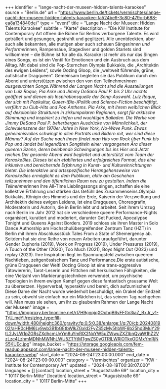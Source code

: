 +++
identifier = "lange-nacht-der-museen-hidden-talents-karaokee"
source = "Berlin.de"
url = "https://www.berlin.de/tickets/vermischtes/lange-nacht-der-museen-hidden-talents-karaokee-fa524be9-3c80-479c-b688-ea8a134840de/"
type = "event"
title = "Lange Nacht der Museen: Hidden Talents Karaokee"
subtitle = "Karte"
description = "Die KW Institute for Contemporary Art öffnen die Bühne für Berlins verborgene Talente. Es wird geträllert und gesungen, gestrahlt und geglitzert. Alle unentdeckten, aber auch alle bekannten, alle mutigen aber auch scheuen Sänger*innen und Performer*innen, Rampensäue, Stagediver und golden Starlets sind willkommen – die Bühne ist für alle da. Karaoke ist mehr als nur das Singen eines Songs, es ist ein Ventil für Emotionen und ein Ausbruch aus dem Alltag. Mit dabei sind die Pop-Sternchen Olympia Bukkakis, die „Architektin des ewigen Leidens“, sowie Oozing Gloop, die „weltweit führende, grüne, autistische Dragqueen“. Gemeinsam begleiten sie das Publikum durch den Abend und unterstützen zwischen den von den Teilnehmer*innen ausgesuchten Songs.Während der Langen Nacht sind die Ausstellungen von Luiz Roque, Pia Arke und Jimmy DeSana  Paul P. bis 2 Uhr nachts geöffnet und dienen als Inspirationsquelle der Song-Auswahl. Luiz Roque, der sich mit Popkultur, Queer-(Bio-)Politik und Science-Fiction beschäftigt, verführt zu Club-Hits und Pop Anthems. Pia Arke, mit ihrem weiblichen Blick auf dekoloniale Strukturen in zirkumpolaren Regionen, sorgt für arktische Stimmung und inspiriert zu tiefen und wuchtigen Balladen. Die Werke von Jimmy DeSana  Paul P. beherbergen Ausdrücke von Männlichkeit, der Schwulenszene der 1970er Jahre in New York, No-Wave  Punk. Etwas geheimnisvolles schwingt in allen Porträts und Bildern mit, wer sind diese Männer? Auf der Suche nach ihnen findet man Hits von Rock über Funk bis Pop und landet bei legendären Songtiteln einer vergangenen Ära dieser queeren Szene, deren belebende Schwingungen bis ins Hier und Jetzt reichen.Der gesamte Abend wird begleitet und unterstützt vom Team der Karaoke3ies. Dieses ist ein etabliertes und erfolgreiches Format, das eine inklusive und bereichernde Erfahrung in Kunst- und Kultureinrichtungen bietet. Die interaktive und ortsspezifische Herangehensweise von Karaoke3ies ermöglicht es dem Publikum, aktiv am Geschehen teilzunehmen und den öffentlichen Raum neu zu gestalten. Indem die Teilnehmer*innen ihre All-Time Lieblingssongs singen, schaffen sie eine kollektive Erfahrung und stärken das Gefühl des Zusammenseins.Olympia Bukkakis, Königin des Himmels und der Erde, Kaiserin der Verzweiflung und Architektin deines ewigen Leidens, ist eine Dragqueen, Choreografin, Moderatorin und Autorin, die in Berlin lebt und arbeitet. Seit ihrem Umzug nach Berlin im Jahr 2012 hat sie verschiedene queere Performance-Nights organisiert, kuratiert und moderiert, darunter Get Fucked, Apocalypse Tonight und Queens Against Borders. 2019 schloss sie ihren Master in Solo Dance Authorship am Hochschulübergreifenden Zentrum Tanz (HZT) in Berlin mit ihrem Abschlussstück Tales From a State of Shemergency ab. Seitdem hat sie eine Reihe von neuen Arbeiten uraufgeführt, darunter Gender Euphoria (2019), Work on Progress (2019), Under Pressures (2019), A Touch of the Other (2020), Too Much (2021), Boys Night Out (2023) und replay (2023). Ihre Inspiration liegt im Spannungsfeld zwischen queerem Nachtleben, zeitgenössischem Tanz und Performance.Die erste autistische, grüne Dragqueen der Welt! Oozing Gloop ist eine trans-aggressive Tätowiererin, Tarot-Leserin und Flittchen mit herkulischen Fähigkeiten, die eine Vielzahl von Markierungstechniken verwendet, um psychische Topologien in ihrem ewigen Kampf gegen diese fantastisch grausame Welt zu übersetzen. Hyperverbal, hyperaktiv und bereit, dich aufzumischen! Diese Dame der Nacht wurde wiederholt beschuldigt, ein Orakel der Endzeit zu sein, obwohl sie einfach nur ein Mädchen ist, das seinem Tag nachgehen will. Man muss sie sehen, um ihr zu glaubenIm Rahmen der Lange Nacht der Museen"
image = "https://imgproxy.berlinonline.net/rl7H9gnpjqXOohqB6vFFGn3iaZ_BxJr_v1-TrU_meYI/resizing_type:fill-down/width:480/height:360/gravity:fp:0.5:0.38/enlarge:1/q:70/cb:2024081902/aHR0cHM6Ly9wb3B1bGEtbWlkZGxld2FyZS5zMy5hbWF6b25hd3MuY29tL2JvLW1pZGRsZXdhcmUvYm8uYmRlX2NoYW5uZWwuZXZlbnQvaW1hZ2VzLzc4LzhmMDNhMWNhLWU5ZTYtMTgwZS0yOTRlLWRlOTkxODMxYmRjNS5KUEc.jpg"
image_bucket = "https://storage.googleapis.com/fem-readup.appspot.com/lange-nacht-der-museen-hidden-talents-karaokee.webp"
start_date = "2024-08-24T23:00:00.000"
end_date = "2024-08-24T23:00:00.000"
category = "Vermischtes"
organizer = "KW - Institute for Contemporary Art"
updated = "2024-08-19T00:38:07.000"
languages = []
[contact]
location_street = "Auguststraße 69"
location_city = " 10117 Berlin-Mitte"
[location]
location_street = "Auguststraße 69"
location_city = " 10117 Berlin-Mitte"
+++
